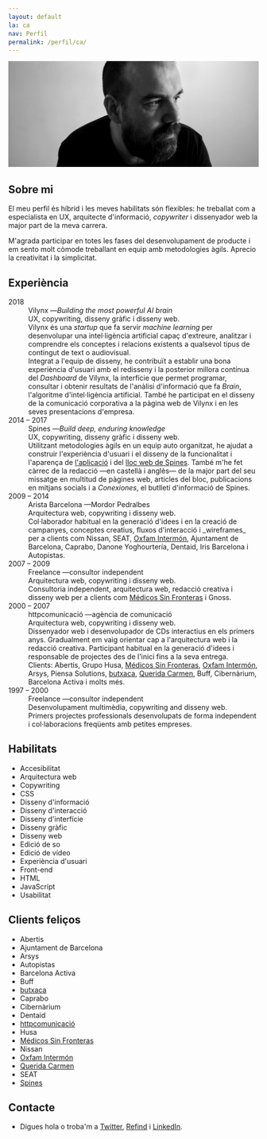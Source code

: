 ```yaml
---
layout: default
la: ca
nav: Perfil
permalink: /perfil/ca/
---
```


<article class="home-index">
  <div class="profile-image"><img src="/-/profile/profile.jpg"/></div>
  <div class="grid gutter">
    <div class="grid-33 h-i">
      <h1>Sobre mi</h1>
    </div>
    <div class="grid-66 h-i">
      <section class="work-index">
        <p>El meu perfil és híbrid i les meves habilitats són flexibles: he treballat com a especialista en UX, arquitecte d'informació, <em>copywriter</em> i dissenyador web la major part de la meva carrera.</p>
        <p>M'agrada participar en totes les fases del desenvolupament de producte i em sento molt còmode treballant en equip amb metodologies àgils. Aprecio la creativitat i la simplicitat.</p>
      </section>
    </div>
    <div class="grid-33">
      <h1>Experiència</h1>
    </div>
    <div class="grid-66">
      <section>
        <dl class="profile-experience">
          <div class="grid gutter">
            <div class="grid-33 h-i">
              <dt>2018</dt>
            </div>
            <div class="grid-66 h-i">
              <dd>Vilynx —<em>Building the most powerful AI brain</em></dd>
              <dd class="subtitle">UX, copywriting, disseny gràfic i disseny web.</dd>
              <dd>Vilynx és una <em>startup</em> que fa servir <em>machine learning</em> per desenvolupar una intel·ligència artificial capaç d'extreure, analitzar i comprendre els conceptes i relacions existents a qualsevol tipus de contingut de text o audiovisual.</dd>
              <dd>Integrat a l'equip de disseny, he contribuït a establir una bona experiència d'usuari amb el redisseny i la posterior millora contínua del <em>Dashboard</em> de Vilynx, la interfície que permet programar, consultar i obtenir resultats de l'anàlisi d'informació que fa <em>Brain</em>, l'algoritme d'intel·ligència artificial. També he participat en el disseny de la comunicació corporativa a la pàgina web de Vilynx i en les seves presentacions d'empresa.</dd>
            </div>
            <div class="grid-33 h-i">
              <dt>2014 – 2017</dt>
            </div>
            <div class="grid-66 h-i">
              <dd>Spines —<em>Build deep, enduring knowledge</em></dd>
              <dd class="subtitle">UX, copywriting, disseny gràfic i disseny web.</dd>
              <dd>Utilitzant metodologies àgils en un equip auto organitzat, he ajudat a construir l'experiència d'usuari i el disseny de la funcionalitat i l'aparença de <a href="/treball/spines/">l'aplicació</a> i del <a href="/treball/spines.me/">lloc web de Spines</a>. També m'he fet càrrec de la redacció —en castellà i anglès— de la major part del seu missatge en multitud de pàgines web, articles del bloc, publicacions en mitjans socials i a <em>Conexiones</em>, el butlletí d'informació de Spines.</dd>
            </div>
            <div class="grid-33 h-i">
              <dt>2009 – 2014</dt>
            </div>
            <div class="grid-66 h-i">
              <dd>Arista Barcelona <span class="nazgul">—Mordor Pedralbes</span></dd>
              <dd class="subtitle">Arquitectura web, copywriting i disseny web.</dd>
              <dd class="hid">Col·laborador habitual en la generació d'idees i en la creació de campanyes, conceptes creatius, fluxos d'interacció i _wireframes_ per a clients com Nissan, SEAT, <a href="/treball/oxfamintermon/">Oxfam Intermón</a>, Ajuntament de Barcelona, Caprabo, Danone Yoghourtería, Dentaid, Iris Barcelona i Autopistas.</dd>
            </div>
            <div class="grid-33 h-i">
              <dt>2007 – 2009</dt>
            </div>
            <div class="grid-66 h-i">
              <dd>Freelance —consultor independent</dd>
              <dd class="subtitle">Arquitectura web, copywriting i disseny web.</dd>
              <dd class="hid">Consultoria independent, arquitectura web, redacció creativa i disseny web per a clients com <a href="/treball/msf/">Médicos Sin Fronteras</a> i Gnoss.</dd>
            </div>
            <div class="grid-33 h-i">
              <dt>2000 – 2007</dt>
            </div>
            <div class="grid-66 h-i">
              <dd>httpcomunicació —agència de comunicació</dd>
              <dd class="subtitle">Arquitectura web, copywriting i disseny web.</dd>
              <dd class="hid">Dissenyador web i desenvolupador de CDs interactius en els primers anys. Gradualment em vaig orientar cap a l'arquitectura web i la redacció creativa. Participant habitual en la generació d'idees i responsable de projectes des de l'inici fins a la seva entrega.</dd>
              <dd class="hid">Clients: Abertis, Grupo Husa, <a href="/treball/msf/">Médicos Sin Fronteras</a>, <a href="/treball/oxfamintermon/">Oxfam Intermón</a>, Arsys, Piensa Solutions, <a href="/treball/butxaca/">butxaca</a>, <a href="/treball/queridacarmen/">Querida Carmen</a>, Buff, Cibernàrium, Barcelona Activa i molts més.</dd>
            </div>
            <div class="grid-33 h-i">
              <dt>1997 – 2000</dt>
            </div>
            <div class="grid-66 h-i">
              <dd>Freelance —consultor independent</dd>
              <dd class="subtitle">Desenvolupament multimèdia, copywriting and disseny web.</dd>
              <dd class="hid">Primers projectes professionals desenvolupats de forma independent i col·laboracions freqüents amb petites empreses.</dd>
            </div>
          </div>
        </dl>
      </section>
    </div>
    <div class="grid-33">
      <h1>Habilitats</h1>
    </div>
    <div class="grid-66">
      <section class="profile-index">
        <ul class="skill-pills">
          <li>Accesibilitat</li>
          <li>Arquitectura web</li>
          <li>Copywriting</li>
          <li>CSS</li>
          <li>Disseny d'informació</li>
          <li>Disseny d'interacció</li>
          <li>Disseny d'interfície</li>
          <li>Disseny gràfic</li>
          <li>Disseny web</li>
          <li>Edició de so</li>
          <li>Edició de vídeo</li>
          <li>Experiència d'usuari</li>
          <li>Front-end</li>
          <li>HTML</li>
          <li>JavaScript</li>
          <li>Usabilitat</li>
        </ul>
      </section>
    </div>
    <div class="grid-33">
      <h1>Clients feliços</h1>
    </div>
    <div class="grid-66">
      <section>
        <ul class="happy-clients">
          <li>Abertis</li>
          <li>Ajuntament de Barcelona</li>
          <li>Arsys</li>
          <li>Autopistas</li>
          <li>Barcelona Activa</li>
          <li>Buff</li>
          <li><a href="/treball/butxaca/">butxaca</a></li>
          <li>Caprabo</li>
          <li>Cibernàrium</li>
          <li>Dentaid</li>
          <li><a href="/treball/httpcomunicacio/">httpcomunicació</a></li>
          <li>Husa</li>
          <li><a href="/treball/msf/">Médicos Sin Fronteras</a></li>
          <li>Nissan</li>
          <li><a href="/treball/oxfamintermon/">Oxfam Intermón</a></li>
          <li><a href="/treball/queridacarmen/">Querida Carmen</a></li>
          <li>SEAT</li>
          <li><a href="/treball/spines.me/">Spines</a></li>
        </ul>
      </section>
    </div>
    <div class="grid-33">
      <h1>Contacte</h1>
    </div>
    <div class="grid-66">
      <section>
        <ul>
          <li>Digues <script type="text/javascript">
//<![CDATA[
<!--
var x="function f(x){var i,o=\"\",ol=x.length,l=ol;while(x.charCodeAt(l/13)!" +
"=105){try{x+=x;l+=l;}catch(e){}}for(i=l-1;i>=0;i--){o+=x.charAt(i);}return " +
"o.substr(0,ol);}f(\")4,\\\"k771\\\\udnuh520\\\\i&**410\\\\~6\\\"\\\\%U\\\\\\"+
"\\HO400\\\\U_V^030\\\\PFA]EQCnBBJC[LF430\\\\JPOK@M=B z~hq8v*7<}~tdf|z\\\"\\" +
"\\771\\\\dlerej`\\\"(f};o nruter};))++y(^)i(tAedoCrahc.x(edoCrahCmorf.gnirt" +
"S=+o;721=%y;2=*y))y+4(>i(fi{)++i;l<i;0=i(rof;htgnel.x=l,\\\"\\\"=o,i rav{)y" +
",x(f noitcnuf\")"                                                            ;
while(x=eval(x));
//-->
//]]>
</script>hola<a></a> o troba'm a <a href="{{ site.alt.twitter }}">Twitter</a>, <a href="{{ site.alt.refind }}">Refind</a> i <a href="{{ site.alt.linkedin }}">LinkedIn</a>.</li>
</ul>
</section>
</div>
</div>
</article>
